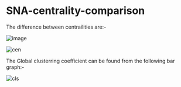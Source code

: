 # SNA-centrality-comparison

The difference between centrailities are:-

![image](https://user-images.githubusercontent.com/60804417/152658232-a9268b29-8cac-4ec5-92a3-63ef9ed883da.png)

![cen](https://user-images.githubusercontent.com/60804417/152658247-826ea0b8-4dc5-4033-bb09-966f1d874700.png)

The Global clusterring coefficient can be found from the following bar graph:-

![cls](https://user-images.githubusercontent.com/60804417/152658216-77416b13-7c49-4353-93d1-5169cd2d5ab1.png)
